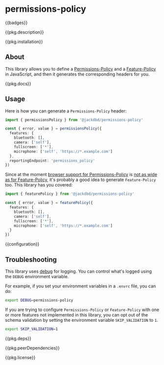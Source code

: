 # permissions-policy

{{badges}}

{{pkg.description}}

<!-- toc -->

{{pkg.installation}}

## About

This library allows you to define a [Permissions-Policy](https://w3c.github.io/webappsec-permissions-policy/) and a [Feature-Policy](https://developer.mozilla.org/en-US/docs/Web/API/FeaturePolicy) in JavaScript, and then it generates the corresponding headers for you.

{{pkg.docs}}

## Usage

Here is how you can generate a `Permissions-Policy` header:

```ts
import { permissionsPolicy } from '@jackdbd/permissions-policy'

const { error, value } = permissionsPolicy({
  features: {
    bluetooth: [],
    camera: ['self'],
    fullscreen: ['*'],
    microphone: ['self', 'https://*.example.com']
  },
  reportingEndpoint: 'permissions_policy'
})
```

Since at the moment [browser support for Permissions-Policy](https://caniuse.com/?search=Permissions-Policy) is [not as wide as for Feature-Policy](https://caniuse.com/?search=Feature-Policy), it's probably a good idea to generate `Feature-Policy` too. This library has you covered:

```ts
import { featurePolicy } from '@jackdbd/permissions-policy'

const { error, value } = featurePolicy({
  features: {
    bluetooth: [],
    camera: ['self'],
    fullscreen: ['*'],
    microphone: ['self', 'https://*.example.com']
  }
})
```

{{configuration}}

## Troubleshooting

This library uses [debug](https://github.com/debug-js/debug) for logging.
You can control what's logged using the `DEBUG` environment variable.

For example, if you set your environment variables in a `.envrc` file, you can do:

```sh
export DEBUG=permissions-policy
```

If you are trying to configure `Permissions-Policy` or `Feature-Policy` with one or more features not implemented in this library, you can opt out of the schema validation by setting the environment variable `SKIP_VALIDATION` to `1`.

```sh
export SKIP_VALIDATION=1
```

{{pkg.deps}}

{{pkg.peerDependencies}}

{{pkg.license}}
